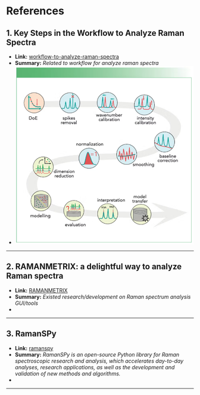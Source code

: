 # References

## 1. Key Steps in the Workflow to Analyze Raman Spectra
- **Link:** [workflow-to-analyze-raman-spectra](https://www.spectroscopyonline.com/view/key-steps-in-the-workflow-to-analyze-raman-spectra)
- **Summary:** *Related to workflow for analyze raman spectra*
- ![Key Steps in the Workflow](1.png)

---

## 2. RAMANMETRIX: a delightful way to analyze Raman spectra 
- **Link:** [RAMANMETRIX](https://arxiv.org/pdf/2201.07586)
- **Summary:** *Existed research/development on Raman spectrum analysis GUI/tools*
- 

---

## 3. RamanSPy
- **Link:** [ramanspy](https://ramanspy.readthedocs.io/)
- **Summary:** *RamanSPy is an open-source Python library for Raman spectroscopic research and analysis, which accelerates day-to-day analyses, research applications, as well as the development and validation of new methods and algorithms.*
- 

---